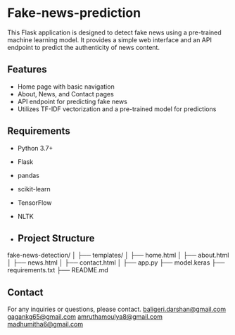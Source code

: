 # Fake-news-prediction
This Flask application is designed to detect fake news using a pre-trained machine learning model. It provides a simple web interface and an API endpoint to predict the authenticity of news content.

## Features

- Home page with basic navigation
- About, News, and Contact pages
- API endpoint for predicting fake news
- Utilizes TF-IDF vectorization and a pre-trained model for predictions

## Requirements

- Python 3.7+
- Flask
- pandas
- scikit-learn
- TensorFlow
- NLTK

- ## Project Structure


fake-news-detection/
│
├── templates/
│   ├── home.html
│   ├── about.html
│   ├── news.html
│   ├── contact.html
│
├── app.py
├── model.keras
├── requirements.txt
├── README.md


## Contact

For any inquiries or questions, please contact.
baligeri.darshan@gmail.com
gagankg65@gmail.com
amruthamoulya8@gmail.com
madhumitha6@gmail.com

